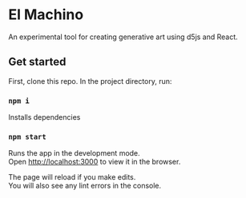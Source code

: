 # El Machino

An experimental tool for creating generative art using d5js and React.

## Get started

First, clone this repo. In the project directory, run:

### `npm i`

Installs dependencies

### `npm start`

Runs the app in the development mode.\
Open [http://localhost:3000](http://localhost:3000) to view it in the browser.

The page will reload if you make edits.\
You will also see any lint errors in the console.

